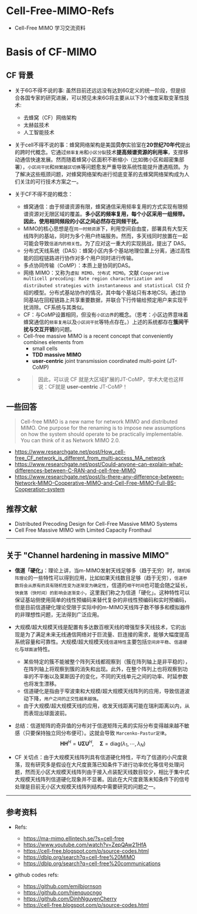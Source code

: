 # Cell-Free-MIMO-Refs

- Cell-Free MIMO 学习交流资料





# Basis of CF-MIMO

## CF 背景
- 关于6G不得不说的事: 虽然目前还远远没有达到6G定义的统一阶段，但是综合各国专家的研究进展，可以预见未来6G将主要从以下3个维度采取变革性技术:
  - 去蜂窝（CF）网络架构
  - 太赫兹技术
  - 人工智能技术
  
- 关于cell不得不说的事：蜂窝网络架构是美国**贝尔**实验室在**20世纪70年代**提出的跨时代概念。它通过`频率复用`和`小区分裂`技术**提高频谱资源的利用率**，支撑移动通信快速发展。然而随着蜂窝小区面积不断缩小（比如微小区和超密集部署），`小区间干扰`和`频繁越区切换`等问题愈发严重导致系统性能提升遭遇瓶颈。为了解决这些瓶颈问题，对蜂窝网络架构进行彻底变革的去蜂窝网络架构成为人们关注的可行技术方案之一。

- 关于CF不得不提的概念：
  - 蜂窝通信：由于频谱资源有限，蜂窝通信采用频率复用的方式实现有限频谱资源对无限区域的覆盖。**多小区的频率复用，每个小区采用一组频带。因此，使用相同频段的小区之间必然存在同频干扰。**
  - MIMO的核心思想是在`同一时频资源`下，利用空间自由度，部署具有大型天线阵列的基站，同时为多个用户终端服务。然而，多天线同时放置在一起可能会导致`信道内的相关性`。为了应对这一重大的实现挑战，提出了 DAS。
  - 分布式天线系统（DAS）：蜂窝小区内多个基站地理位置上分离，通过高性能的回程链路进行协作对多个用户同时进行传输。
  - 多点协同传输（CoMP）：本质上是协同的DAS。
  - 网络 MIMO：又称为`虚拟 MIMO`、`分布式 MIMO`。文献 `Cooperative multicell precoding: Rate region characterization and distributed strategies with instantaneous and statistical CSI` 介绍的模型。分布式基站协作的情况，其中每个基站只有本地CSI。通过协同基站在回程链路上共享重要数据，并联合下行传输给预定用户来实现干扰消除。CF系统与其类似。
  - CF：与CoMP设置相同，但没有`小区边界`的概念。（思考：小区边界意味着蜂窝通信的`频率复用`以及`小区间干扰`等特点存在。）上述的系统都存在**簇间干扰与交互开销**的问题。
  - Cell-free massive MIMO is a recent concept that conveniently combines elements from 
    - small cells
    - **TDD massive MIMO**
    - **user-centric** joint transmission coordinated multi-point (JT-CoMP)
  - > 因此，可以说 CF 就是大区域扩展的JT-CoMP，学术大佬也这样说：CF就是 **user-centric** JT-CoMP！



## 一些回答

> Cell-free MIMO is a new name for network MIMO and distributed MIMO. One purpose for the renaming is to impose new assumptions on how the system should operate to be practically implementable. You can think of it as Network MIMO 2.0.

- https://www.researchgate.net/post/How_cell-free_CF_network_is_different_from_multi-access_MA_network
- https://www.researchgate.net/post/Could-anyone-can-explain-what-differences-between-C-RAN-and-cell-free-MIMO
- https://www.researchgate.net/post/Is-there-any-difference-between-Network-MIMO-Cooperative-MIMO-and-Cell-Free-MIMO-Full-BS-Cooperation-system

## 推荐文献
- Distributed Precoding Design for Cell-Free Massive MIMO Systems
- Cell Free Massive MIMO with Limited Capacity Fronthaul

-------------------

## 关于 "Channel hardening in massive MIMO"
  - **信道「硬化」**：理论上讲，当m-MIMO发射天线足够多（趋于无穷）时，`随机矩阵理论`的一些特性可以得到应用，比如如果天线数目足够（趋于无穷），`信道参数将会从原有的具有随机性变为逐渐变为确定性`，信道的`相干时间`也可能会随之延长，`快衰落（快时间）的影响会逐渐变小`，这里我们称之为信道「硬化」。这种特性可以保证基站侧使用简单的线性预编码来替代复杂的非线性预编码和实时预编码，但是目前信道硬化理论受限于实际中的m-MIMO天线阵子数不够多和模拟器件的非理想性问题，无法得到广泛应用。
  - 大规模/超大规模天线是配置有多达数百根天线的增强型多天线技术，它的出现是为了满足未来无线通信网络对于巨流量、巨连接的需求，能够大幅度提高系统容量和可靠性。大规模/超大规模天线`信道特性`主要包括`空间非平稳`、`信道硬化`与`球面波`特性。
    - 某些特定的簇不能被整个阵列天线都观察到（簇在阵列轴上是非平稳的），在阵列轴上将观察到簇的消失和出现。此外，在整个阵列上也将观察到功率的不平衡以及莱斯因子的变化，不同的天线单元之间的功率、时延参数也将发生漂移。
    - 信道硬化是指由于窄波束和大规模/超大规模天线阵列的应用，导致信道波动下降，`用户之间的正交性越来越强`。
    - 由于大规模/超大规模天线的应用，收发天线距离可能在瑞利距离以内，从而表现出球面波前。
    
  - 总结：信道矩阵的奇异值的分布对于信道矩阵元素的实际分布变得越来越不敏感（只要保持独立同分布便可）。这就会导致 `Marcenko-Pastur定律`。
  $$\mathbf{H}\mathbf{H}^{H} = \mathbf{U} \mathbf{\Sigma}\mathbf{U}^{H}, \quad \mathbf{\Sigma}=\text{diag}(\lambda_1, \cdots, \lambda_N)$$
  - CF 关切点：由于大规模天线阵列具有信道硬化特性，平均了信道的小尺度衰落，现有研究多是假设在大尺度衰落已知条件下进行功率优化等信号处理问题，然而无小区大规模天线阵列由于接入点装配天线数目较少，相比于集中式大规模天线阵列信道硬化现象并不显著。因此在大尺度衰落未知条件下的信号处理是目前无小区大规模天线阵列结构中需要研究的问题之一。

-----------

## 参考资料
- Refs:

  - https://ma-mimo.ellintech.se/?s=cell-free
  - https://www.youtube.com/watch?v=ZepQAw21HfA
  - https://cell-free.blogspot.com/p/source-codes.html
  - https://dblp.org/search?q=cell-free%20MIMO
  - https://dblp.org/search?q=cell-free%20communications

- github codes refs:
  - https://github.com/emilbjornson
  - https://github.com/hienquocngo
  - https://github.com/DinhNguyenCherry
  - https://cell-free.blogspot.com/p/source-codes.html






